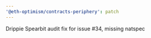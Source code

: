 ```yaml
---
'@eth-optimism/contracts-periphery': patch
---
```


Drippie Spearbit audit fix for issue #34, missing natspec

